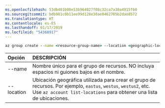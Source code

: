 ```yaml
---
ms.openlocfilehash: 53db401b00e53b964027f08c32ca7a38a4915f60
ms.sourcegitcommit: bdb981c0b11ee99d128e30ae0462705b2dae8572
ms.translationtype: HT
ms.contentlocale: es-ES
ms.lasthandoff: 01/17/2019
ms.locfileid: "54360917"
---
```

```cmd
az group create --name <resource-group-name> --location <geographic-location> --verbose
```

| Opción | DESCRIPCIÓN |
|:---|:---|
| --name | Nombre único para el grupo de recursos. NO incluya espacios ni guiones bajos en el nombre. |
| --location | Ubicación geográfica utilizada para crear el grupo de recursos. Por ejemplo, `eastus`, `westus`, `westus2`, etc. Use `az account list-locations` para obtener una lista de ubicaciones. |